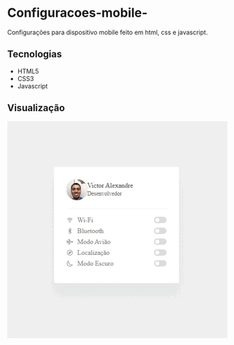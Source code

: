 # Configuracoes-mobile-
Configurações para dispositivo mobile feito em html, css e javascript.

## Tecnologias
<ul>
  <li>HTML5</li>
  <li>CSS3</li>
  <li>Javascript</li>
</ul>

## Visualização

<img src="Video_1662910315.gif">
